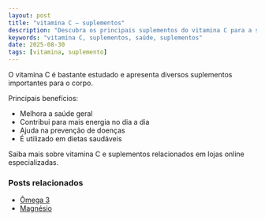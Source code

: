 ```yaml
---
layout: post
title: "vitamina C – suplementos"
description: "Descubra os principais suplementos do vitamina C para a saúde."
keywords: "vitamina C, suplementos, saúde, suplementos"
date: 2025-08-30
tags: [vitamina, suplemento]
---
```


O vitamina C é bastante estudado e apresenta diversos suplementos importantes para o corpo.

Principais benefícios:
- Melhora a saúde geral
- Contribui para mais energia no dia a dia
- Ajuda na prevenção de doenças
- É utilizado em dietas saudáveis

Saiba mais sobre vitamina C e suplementos relacionados em lojas online especializadas.

### Posts relacionados
- [Ômega 3](/omega-3.html)
- [Magnésio](/magnesio.html)



